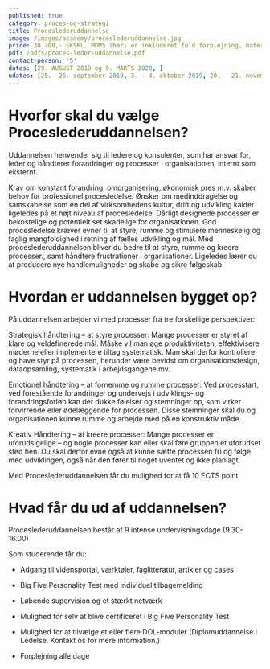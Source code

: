 ```yaml
---
published: true
category: proces-og-strategi
title: Proceslederuddannelse
image: /images/academy/proceslederuddannelse.jpg
price: 38.700,- EKSKL. MOMS (heri er inkluderet fuld forplejning, materialer) 
pdf: /pdfs/proces-leder-uddannelse.pdf
contact-person: '5'
dates: [29. AUGUST 2019 og 9. MARTS 2020, ]
udates: [25.- 26. september 2019, 3. - 4. oktober 2019, 20. - 21. november 2019, 11. - 12. december 2019, 23. januar 2020, 9. og 10. marts 2020, 20. - 22. april 2020, 13. - 15. maj og 19. juni 2020]
---
```


# Hvorfor skal du vælge Proceslederuddannelsen?

Uddannelsen henvender sig til ledere og konsulenter, som har ansvar for, leder og håndterer forandringer og processer i organisationen, internt som eksternt. 

Krav om konstant forandring, omorganisering, økonomisk pres m.v. skaber behov for professionel procesledelse. Ønsker om medinddragelse og samskabelse som en del af virksomhedens kultur, drift og udvikling kalder ligeledes på et højt niveau af procesledelse. Dårligt designede processer er bekostelige og potentielt set skadelige for organisationen. God procesledelse kræver evner til at styre, rumme og stimulere menneskelig og faglig mangfoldighed i retning af fælles udvikling og mål. Med proceslederuddannelsen bliver du bedre til at styre, rumme og kreere processer., samt håndtere frustrationer i organisationer. Ligeledes lærer du at producere nye handlemuligheder og skabe og sikre følgeskab.

# Hvordan er uddannelsen bygget op?

På uddannelsen arbejder vi med processer fra tre forskellige perspektiver: 

Strategisk håndtering – at styre processer: Mange processer er styret af klare og veldefinerede mål. Måske vil man øge produktiviteten, effektivisere møderne eller implementere tiltag systematisk. Man skal derfor kontrollere og have styr på processen, herunder være bevidst om organisationsdesign, dataopsamling, systematik i arbejdsgangene mv. 

Emotionel håndtering – at fornemme og rumme processer: Ved processtart, ved forestående forandringer og undervejs i udviklings- og forandringsforløb kan der dukke følelser og stemninger op, som virker forvirrende eller ødelæggende for processen. Disse stemninger skal du og organisationen kunne rumme og arbejde med på en konstruktiv måde. 

Kreativ Håndtering – at kreere processer: Mange processer er uforudsigelige – og nogle processer kan eller skal føre gruppen et uforudset sted hen. Du skal derfor evne også at kunne sætte processen fri og følge med udviklingen, også når den fører til noget uventet og ikke planlagt. 

Med Proceslederuddannelsen får du mulighed for at få 10 ECTS point

# Hvad får du ud af uddannelsen?

Proceslederuddannelsen består af 9 intense undervisningsdage (9.30-16.00) 

Som studerende får du: 

- Adgang til vidensportal, værktøjer, faglitteratur, artikler og cases 

- Big Five Personality Test med individuel tilbagemelding 

- Løbende supervision og et stærkt netværk 

- Mulighed for selv at blive certificeret i Big Five Personality Test 

- Mulighed for at tilvælge et eller flere DOL-moduler (Diplomuddannelse I Ledelse. Kontakt os for mere information.) 

- Forplejning alle dage 
